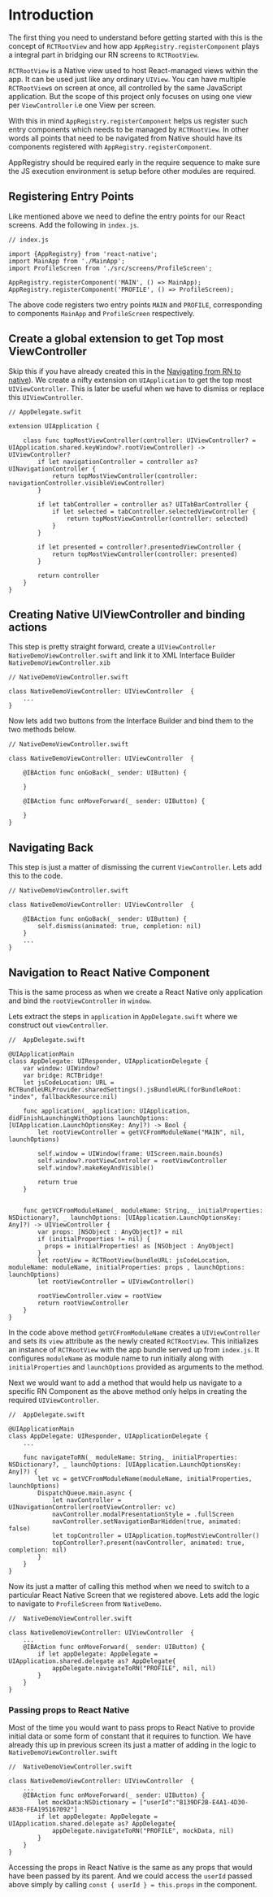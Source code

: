 # Introduction

The first thing you need to understand before getting started with this is the concept of `RCTRootView` and how app `AppRegistry.registerComponent` plays a integral part in bridging our RN screens to `RCTRootView`.

`RCTRootView` is a Native view used to host React-managed views within the app. It can be used just like any ordinary `UIView`. You can have multiple `RCTRootView`s on screen at once, all controlled by the same JavaScript application. But the scope of this project only focuses on using one view per `ViewController` i.e one View per screen.

With this in mind `AppRegistry.registerComponent` helps us register such entry components which needs to be managed by `RCTRootView`. In other words all points that need to be navigated from Native should have its components registered with `AppRegistry.registerComponent`.

AppRegistry should be required early in the require sequence to make sure the JS execution environment is setup before other modules are required.

## Registering Entry Points

Like mentioned above we need to define the entry points for our React screens. Add the following in `index.js`.

    // index.js

    import {AppRegistry} from 'react-native';
    import MainApp from './MainApp';
    import ProfileScreen from './src/screens/ProfileScreen';

    AppRegistry.registerComponent('MAIN', () => MainApp);
    AppRegistry.registerComponent('PROFILE', () => ProfileScreen);

The above code registers two entry points `MAIN` and `PROFILE`, corresponding to components `MainApp` and `ProfileScreen` respectively.

## Create a global extension to get Top most ViewController

Skip this if you have already created this in the [Navigating from RN to native](../navigation_native/IOS.md)). We create a nifty extension on `UIApplication` to get the top most `UIViewController`. This is later be useful when we have to dismiss or replace this `UIViewController`.


    // AppDelegate.swfit

    extension UIApplication {

        class func topMostViewController(controller: UIViewController? = UIApplication.shared.keyWindow?.rootViewController) -> UIViewController?   
            if let navigationController = controller as? UINavigationController {
                return topMostViewController(controller: navigationController.visibleViewController)
            }
              
            if let tabController = controller as? UITabBarController {
                if let selected = tabController.selectedViewController {
                    return topMostViewController(controller: selected)
                }
            }
              
            if let presented = controller?.presentedViewController {
                return topMostViewController(controller: presented)
            }
              
            return controller
        }
    }

## Creating Native UIViewController and binding actions

This step is pretty straight forward, create a `UIViewController` `NativeDemoViewController.swift` and link it to XML Interface Builder `NativeDemoViewController.xib`

    // NativeDemoViewController.swift

    class NativeDemoViewController: UIViewController  {
        ...
    }

Now lets add two buttons from the Interface Builder and bind them to the two methods below.

    // NativeDemoViewController.swift

    class NativeDemoViewController: UIViewController  {

        @IBAction func onGoBack(_ sender: UIButton) {

        }

        @IBAction func onMoveForward(_ sender: UIButton) {

        }
    }

## Navigating Back

This step is just a matter of dismissing the current `ViewController`. Lets add this to the code.

    // NativeDemoViewController.swift

    class NativeDemoViewController: UIViewController  {

        @IBAction func onGoBack(_ sender: UIButton) {
            self.dismiss(animated: true, completion: nil)
        }
        ...
    }

## Navigation to React Native Component

This is the same process as when we create a React Native only application and bind the `rootViewController` in `window`.

Lets extract the steps in `application` in `AppDelegate.swift` where we construct out `viewController`.

    //  AppDelegate.swift

    @UIApplicationMain
    class AppDelegate: UIResponder, UIApplicationDelegate {
        var window: UIWindow?
        var bridge: RCTBridge!
        let jsCodeLocation: URL = RCTBundleURLProvider.sharedSettings().jsBundleURL(forBundleRoot: "index", fallbackResource:nil)

        func application(_ application: UIApplication, didFinishLaunchingWithOptions launchOptions: [UIApplication.LaunchOptionsKey: Any]?) -> Bool {
            let rootViewController = getVCFromModuleName("MAIN", nil, launchOptions)

            self.window = UIWindow(frame: UIScreen.main.bounds)
            self.window?.rootViewController = rootViewController
            self.window?.makeKeyAndVisible()

            return true
        }


        func getVCFromModuleName(_ moduleName: String,_ initialProperties: NSDictionary?, _ launchOptions: [UIApplication.LaunchOptionsKey: Any]?) -> UIViewController {
            var props: [NSObject : AnyObject]? = nil
            if (initialProperties != nil) {
              props = initialProperties! as [NSObject : AnyObject]
            }
            let rootView = RCTRootView(bundleURL: jsCodeLocation, moduleName: moduleName, initialProperties: props , launchOptions: launchOptions)
            let rootViewController = UIViewController()

            rootViewController.view = rootView
            return rootViewController
        }
    }

In the code above method `getVCFromModuleName` creates a `UIViewController` and sets its `view` attribute as the newly created `RCTRootView`. This initializes an instance of `RCTRootView` with the app bundle served up from `index.js`. It configures `moduleName` as module name to run initially along with `initialProperties` and `launchOptions` provided as arguments to the method.

Next we would want to add a method that would help us navigate to a specific RN Component as the above method only helps in creating the required `UIViewController`.

    //  AppDelegate.swift

    @UIApplicationMain
    class AppDelegate: UIResponder, UIApplicationDelegate {
        ...

        func navigateToRN(_ moduleName: String,_ initialProperties: NSDictionary?, _ launchOptions: [UIApplication.LaunchOptionsKey: Any]?) {
            let vc = getVCFromModuleName(moduleName, initialProperties, launchOptions)
            DispatchQueue.main.async {
                let navController = UINavigationController(rootViewController: vc)
                navController.modalPresentationStyle = .fullScreen
                navController.setNavigationBarHidden(true, animated: false)
                let topController = UIApplication.topMostViewController()
                topController?.present(navController, animated: true, completion: nil)
            }
        }
    }
    
Now its just a matter of calling this method when we need to switch to a particular React Native Screen that we registered above. Lets add the logic to navigate to `ProfileScreen` from `NativeDemo`.

 
    //  NativeDemoViewController.swift
    
    class NativeDemoViewController: UIViewController  {
        ...
        @IBAction func onMoveForward(_ sender: UIButton) {
            if let appDelegate: AppDelegate = UIApplication.shared.delegate as? AppDelegate{
                appDelegate.navigateToRN("PROFILE", nil, nil)
            }
        }
    }
    


### Passing props to React Native 

Most of the time you would want to pass props to React Native to provide initial data or some form of constant that it requires to function. We have already this up in previous screen its just a matter of adding in the logic to `NativeDemoViewController.swift`


    //  NativeDemoViewController.swift
      
    class NativeDemoViewController: UIViewController  {
        ...
        @IBAction func onMoveForward(_ sender: UIButton) {
            let mockData:NSDictionary = ["userId":"B139DF2B-E4A1-4D30-A838-FEA195167092"]
            if let appDelegate: AppDelegate = UIApplication.shared.delegate as? AppDelegate{
                appDelegate.navigateToRN("PROFILE", mockData, nil)
            }
        }
    }
    
Accessing the props in React Native is the same as any props that would have been passed by its parent. And we could access the `userId` passed above simply by calling `const { userId } = this.props` in the component. 
